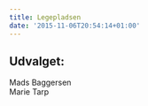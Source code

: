 ```yaml
---
title: Legepladsen
date: '2015-11-06T20:54:14+01:00'
---
```


## **Udvalget:**

Mads Baggersen  
Marie Tarp